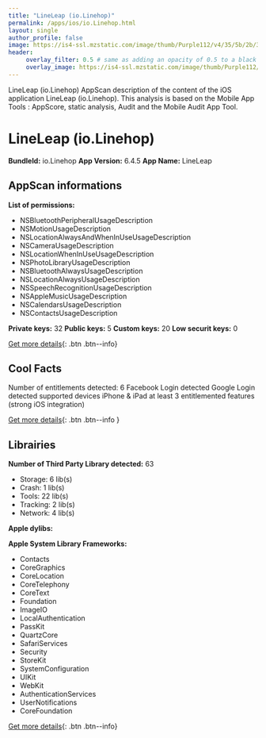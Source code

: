 ```yaml
---
title: "LineLeap (io.Linehop)"
permalink: /apps/ios/io.Linehop.html
layout: single
author_profile: false
image: https://is4-ssl.mzstatic.com/image/thumb/Purple112/v4/35/5b/2b/355b2b52-84c3-accb-adfc-e93ec75100f6/AppIcon-0-0-1x_U007emarketing-0-0-0-10-0-0-sRGB-0-0-0-GLES2_U002c0-512MB-85-220-0-0.png/512x512bb.jpg
header: 
     overlay_filter: 0.5 # same as adding an opacity of 0.5 to a black background
     overlay_image: https://is4-ssl.mzstatic.com/image/thumb/Purple112/v4/35/5b/2b/355b2b52-84c3-accb-adfc-e93ec75100f6/AppIcon-0-0-1x_U007emarketing-0-0-0-10-0-0-sRGB-0-0-0-GLES2_U002c0-512MB-85-220-0-0.png/512x512bb.jpg
---
```

LineLeap (io.Linehop) AppScan description of the content of the iOS application LineLeap (io.Linehop). This analysis is based on the Mobile App Tools : AppScore, static analysis, Audit and the Mobile Audit App Tool.

# LineLeap (io.Linehop)

**BundleId:** io.Linehop
**App Version:** 6.4.5
**App Name:** LineLeap


## AppScan informations 

**List of permissions:** 
- NSBluetoothPeripheralUsageDescription
- NSMotionUsageDescription
- NSLocationAlwaysAndWhenInUseUsageDescription
- NSCameraUsageDescription
- NSLocationWhenInUseUsageDescription
- NSPhotoLibraryUsageDescription
- NSBluetoothAlwaysUsageDescription
- NSLocationAlwaysUsageDescription
- NSSpeechRecognitionUsageDescription
- NSAppleMusicUsageDescription
- NSCalendarsUsageDescription
- NSContactsUsageDescription
  
  
**Private keys:** 32
**Public keys:** 5
**Custom keys:** 20
**Low securit keys:** 0
  
[Get more details](/pricing.html){: .btn .btn--info}

## Cool Facts

Number of entitlements detected: 6
Facebook Login detected
Google Login detected
supported devices iPhone & iPad
at least 3 entitlemented features (strong iOS integration)
  
[Get more details](/pricing.html){: .btn .btn--info }

## Librairies 
**Number of Third Party Library detected:** 63
- Storage: 6 lib(s)
- Crash: 1 lib(s)
- Tools: 22 lib(s)
- Tracking: 2 lib(s)
- Network: 4 lib(s)


**Apple dylibs:**


**Apple System Library Frameworks:**
- Contacts
- CoreGraphics
- CoreLocation
- CoreTelephony
- CoreText
- Foundation
- ImageIO
- LocalAuthentication
- PassKit
- QuartzCore
- SafariServices
- Security
- StoreKit
- SystemConfiguration
- UIKit
- WebKit
- AuthenticationServices
- UserNotifications
- CoreFoundation


  
[Get more details](/pricing.html){: .btn .btn--info}

